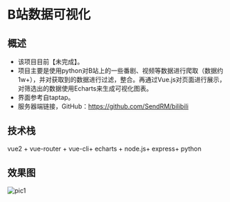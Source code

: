 # B站数据可视化

## 概述

- 该项目目前【未完成】。
- 项目主要是使用python对B站上的一些番剧、视频等数据进行爬取（数据约1w+），并对获取到的数据进行过滤，整合。再通过Vue.js对页面进行展示，对筛选出的数据使用Echarts来生成可视化图表。
- 界面参考自taptap。
- 服务器端链接，GitHub：https://github.com/SendRM/bilibili

## 技术栈

vue2 + vue-router + vue-cli+ echarts + node.js+ express+ python

## 效果图

![pic1](https://user-images.githubusercontent.com/69138150/192107027-5e87ebc3-0084-42c1-be2f-0eda59e88a4e.png)
